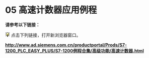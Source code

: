 # 05 高速计数器应用例程

**请参考以下链接：**

![](images/3.gif) 点击下列链接，打开新浏览器窗口。

**<http://www.ad.siemens.com.cn/productportal/Prods/S7-1200_PLC_EASY_PLUS/S7-1200例程合集/高级功能/高速计数器.html>**
